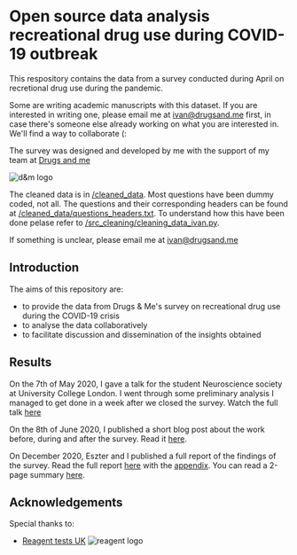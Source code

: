 # Open source data analysis recreational drug use during COVID-19 outbreak

This respository contains the data from a survey conducted during April on recretional drug use during the pandemic.

Some are writing academic manuscripts with this dataset. If you are interested in writing one, please email me at ivan@drugsand.me first, in case there's someone else already working on what you are interested in. We'll find a way to collaborate (:

The survey was designed and developed by me with the support of my team at [Drugs and me](https://drugsand.me/)

![d&m logo](media/Logo-Wide.png)

The cleaned data is in [/cleaned_data](https://github.com/iezqrom/covid19_drug_use/tree/master/cleaned_data). Most questions have been dummy coded, not all. The questions and their corresponding headers can be found at [/cleaned_data/questions_headers.txt](https://github.com/iezqrom/covid19_drug_use/tree/master/cleaned_data/questions_headers.txt). To understand how this have been done pelase refer to [/src_cleaning/cleaning_data_ivan.py](https://github.com/iezqrom/covid19_drug_use/blob/master/src_cleaning/cleaning_data_ivan.py).

If something is unclear, please email me at ivan@drugsand.me

## Introduction

The aims of this repository are:
- to provide the data from Drugs & Me's survey on recreational drug use during the COVID-19 crisis
- to analyse the data collaboratively
- to facilitate discussion and dissemination of the insights obtained

## Results
On the 7th of May 2020, I gave a talk for the student Neuroscience society at University College London. I went through some preliminary analysis I managed to get done in a week after we closed the survey. Watch the full talk [here](https://www.facebook.com/uclneurosoc/videos/929508020827421/)

On the 8th of June 2020, I published a short blog post about the work before, during and after the survey. Read it [here](https://drugsand.me/en/blog/covid-19-survey-results/).

On December 2020, Eszter and I published a full report of the findings of the survey. Read the full report [here](https://dnm-storage.s3.amazonaws.com/Full_report_COVID_19_recreational_drug_use_Drugs_and_Me_21348272dc.pdf) with the [appendix](https://dnm-storage.s3.amazonaws.com/Appendix_COVID_19_recreational_drug_use_Drugs_and_Me_d77a93f8e5.pdf). You can read a 2-page summary [here](https://dnm-storage.s3.amazonaws.com/Executive_summary_COVID_19_recreational_drug_use_Drugs_and_Me_d0e6d23688.pdf).

## Acknowledgements

Special thanks to:

- [Reagent tests UK](https://www.reagent-tests.uk/)
![reagent logo](media/reagent_tests.png)

